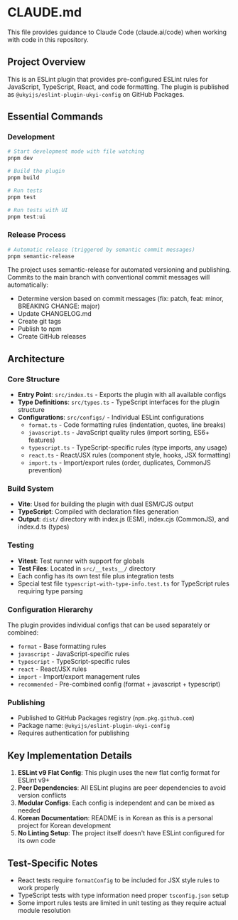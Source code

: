 # CLAUDE.md

This file provides guidance to Claude Code (claude.ai/code) when working with code in this repository.

## Project Overview

This is an ESLint plugin that provides pre-configured ESLint rules for JavaScript, TypeScript, React, and code formatting. The plugin is published as `@ukyijs/eslint-plugin-ukyi-config` on GitHub Packages.

## Essential Commands

### Development
```bash
# Start development mode with file watching
pnpm dev

# Build the plugin
pnpm build

# Run tests
pnpm test

# Run tests with UI
pnpm test:ui
```

### Release Process
```bash
# Automatic release (triggered by semantic commit messages)
pnpm semantic-release
```

The project uses semantic-release for automated versioning and publishing. Commits to the main branch with conventional commit messages will automatically:
- Determine version based on commit messages (fix: patch, feat: minor, BREAKING CHANGE: major)
- Update CHANGELOG.md
- Create git tags
- Publish to npm
- Create GitHub releases

## Architecture

### Core Structure
- **Entry Point**: `src/index.ts` - Exports the plugin with all available configs
- **Type Definitions**: `src/types.ts` - TypeScript interfaces for the plugin structure
- **Configurations**: `src/configs/` - Individual ESLint configurations
  - `format.ts` - Code formatting rules (indentation, quotes, line breaks)
  - `javascript.ts` - JavaScript quality rules (import sorting, ES6+ features)
  - `typescript.ts` - TypeScript-specific rules (type imports, any usage)
  - `react.ts` - React/JSX rules (component style, hooks, JSX formatting)
  - `import.ts` - Import/export rules (order, duplicates, CommonJS prevention)

### Build System
- **Vite**: Used for building the plugin with dual ESM/CJS output
- **TypeScript**: Compiled with declaration files generation
- **Output**: `dist/` directory with index.js (ESM), index.cjs (CommonJS), and index.d.ts (types)

### Testing
- **Vitest**: Test runner with support for globals
- **Test Files**: Located in `src/__tests__/` directory
- Each config has its own test file plus integration tests
- Special test file `typescript-with-type-info.test.ts` for TypeScript rules requiring type parsing

### Configuration Hierarchy
The plugin provides individual configs that can be used separately or combined:
- `format` - Base formatting rules
- `javascript` - JavaScript-specific rules
- `typescript` - TypeScript-specific rules  
- `react` - React/JSX rules
- `import` - Import/export management rules
- `recommended` - Pre-combined config (format + javascript + typescript)

### Publishing
- Published to GitHub Packages registry (`npm.pkg.github.com`)
- Package name: `@ukyijs/eslint-plugin-ukyi-config`
- Requires authentication for publishing

## Key Implementation Details

1. **ESLint v9 Flat Config**: This plugin uses the new flat config format for ESLint v9+
2. **Peer Dependencies**: All ESLint plugins are peer dependencies to avoid version conflicts
3. **Modular Configs**: Each config is independent and can be mixed as needed
4. **Korean Documentation**: README is in Korean as this is a personal project for Korean development
5. **No Linting Setup**: The project itself doesn't have ESLint configured for its own code

## Test-Specific Notes

- React tests require `formatConfig` to be included for JSX style rules to work properly
- TypeScript tests with type information need proper `tsconfig.json` setup
- Some import rules tests are limited in unit testing as they require actual module resolution